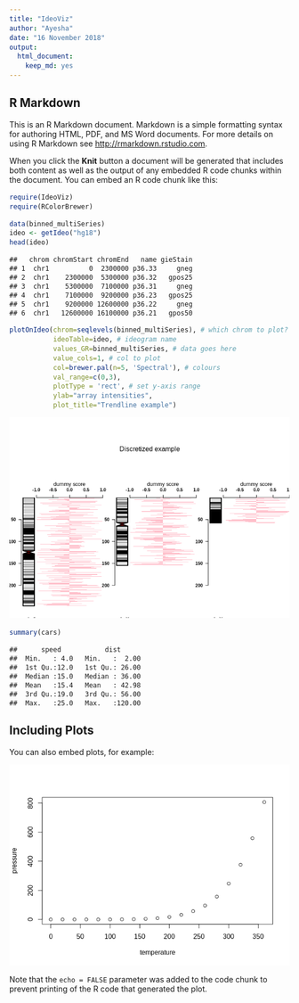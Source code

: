 ```yaml
---
title: "IdeoViz"
author: "Ayesha"
date: "16 November 2018"
output: 
  html_document:
    keep_md: yes
---
```




## R Markdown

This is an R Markdown document. Markdown is a simple formatting syntax for authoring HTML, PDF, and MS Word documents. For more details on using R Markdown see <http://rmarkdown.rstudio.com>.

When you click the **Knit** button a document will be generated that includes both content as well as the output of any embedded R code chunks within the document. You can embed an R code chunk like this:


```r
require(IdeoViz)
require(RColorBrewer)
```


```r
data(binned_multiSeries)
ideo <- getIdeo("hg18")
head(ideo)
```

```
##   chrom chromStart chromEnd   name gieStain
## 1  chr1          0  2300000 p36.33     gneg
## 2  chr1    2300000  5300000 p36.32   gpos25
## 3  chr1    5300000  7100000 p36.31     gneg
## 4  chr1    7100000  9200000 p36.23   gpos25
## 5  chr1    9200000 12600000 p36.22     gneg
## 6  chr1   12600000 16100000 p36.21   gpos50
```

```r
plotOnIdeo(chrom=seqlevels(binned_multiSeries), # which chrom to plot?
           ideoTable=ideo, # ideogram name
           values_GR=binned_multiSeries, # data goes here
           value_cols=1, # col to plot
           col=brewer.pal(n=5, 'Spectral'), # colours
           val_range=c(0,3),
           plotType = 'rect', # set y-axis range
           ylab="array intensities",
           plot_title="Trendline example")
```

![](report_files/figure-html/unnamed-chunk-2-1.png)<!-- -->




```r
summary(cars)
```

```
##      speed           dist       
##  Min.   : 4.0   Min.   :  2.00  
##  1st Qu.:12.0   1st Qu.: 26.00  
##  Median :15.0   Median : 36.00  
##  Mean   :15.4   Mean   : 42.98  
##  3rd Qu.:19.0   3rd Qu.: 56.00  
##  Max.   :25.0   Max.   :120.00
```

## Including Plots

You can also embed plots, for example:

![](report_files/figure-html/pressure-1.png)<!-- -->

Note that the `echo = FALSE` parameter was added to the code chunk to prevent printing of the R code that generated the plot.
